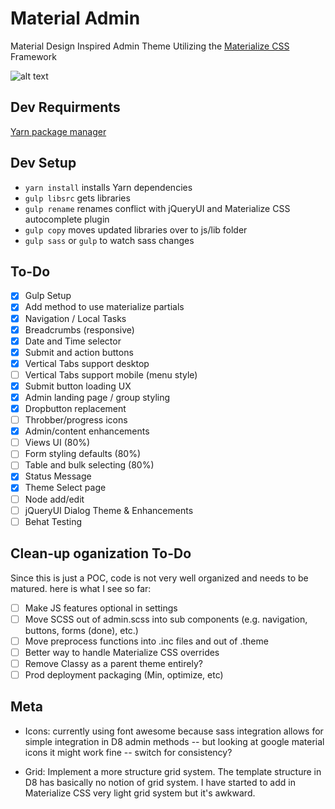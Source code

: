 # Material Admin
Material Design Inspired Admin Theme Utilizing the [Materialize CSS](http://materializecss.com/) Framework

![alt text][logo]

[logo]: https://github.com/briancwald/material_admin/blob/8.x-1.x/images/screenshot.png "Drupal Material Admin"

## Dev Requirments 
[Yarn package manager](https://yarnpkg.com)

## Dev Setup 
 - `yarn install` installs Yarn dependencies
 - `gulp libsrc` gets libraries
 - `gulp rename` renames conflict with jQueryUI and Materialize CSS autocomplete plugin
 - `gulp copy` moves updated libraries over to js/lib folder
 - `gulp sass` or `gulp` to watch sass changes

## To-Do
- [x] Gulp Setup
- [x] Add method to use materialize partials
- [x] Navigation / Local Tasks
- [x] Breadcrumbs (responsive)
- [x] Date and Time selector
- [x] Submit and action buttons
- [x] Vertical Tabs support desktop
- [ ] Vertical Tabs support mobile (menu style)
- [x] Submit button loading UX
- [x] Admin landing page / group styling
- [x] Dropbutton replacement
- [ ] Throbber/progress icons
- [x] Admin/content enhancements 
- [ ] Views UI (80%)
- [ ] Form styling defaults (80%)
- [ ] Table and bulk selecting (80%)
- [x] Status Message
- [x] Theme Select page
- [ ] Node add/edit
- [ ] jQueryUI Dialog Theme & Enhancements
- [ ] Behat Testing

## Clean-up oganization To-Do
Since this is just a POC, code is not very well organized and needs to be matured. here is what I see so far:

- [ ] Make JS features optional in settings
- [ ] Move SCSS out of admin.scss into sub components (e.g. navigation, buttons, forms (done), etc.)
- [ ] Move preprocess functions into .inc files and out of .theme
- [ ] Better way to handle Materialize CSS overrides
- [ ] Remove Classy as a parent theme entirely?
- [ ] Prod deployment packaging (Min, optimize, etc)

## Meta

- Icons: currently using font awesome because sass integration allows for simple integration in D8 admin methods -- but looking at google material icons it might work fine -- switch for consistency?

- Grid: Implement a more structure grid system. The template structure in D8 has basically no notion of grid system. I have started to add in Materialize CSS very light grid system but it's awkward.
